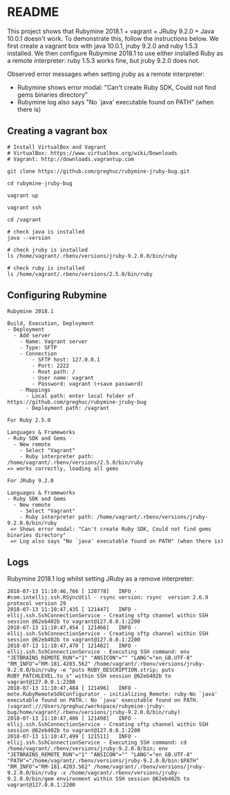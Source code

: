 # README

This project shows that Rubymine 2018.1 + vagrant + JRuby 9.2.0 + Java 10.0.1 doesn't work. To demonstrate this,
follow the instructions below. We first create a vagrant box with java 10.0.1, jruby 9.2.0 and ruby 1.5.3 installed.
We then configure Rubymine 2018.1 to use either installed Ruby as a remote interpreter: ruby 1.5.3 works fine, but jruby 9.2.0
does not.

Observed error messages when setting jruby as a remote interpreter:
* Rubymine shows error modal: "Can't create Ruby SDK, Could not find gems binaries directory"
* Rubymine log also says "No `java' executable found on PATH" (when there is)

## Creating a vagrant box

```
# Install VirtualBox and Vagrant
# VirtualBox: https://www.virtualbox.org/wiki/Downloads
# Vagrant: http://downloads.vagrantup.com

git clone https://github.com/greghuc/rubymine-jruby-bug.git

cd rubymine-jruby-bug

vagrant up

vagrant ssh

cd /vagrant

# check java is installed
java --version

# check jruby is installed
ls /home/vagrant/.rbenv/versions/jruby-9.2.0.0/bin/ruby

# check ruby is installed
ls /home/vagrant/.rbenv/versions/2.5.0/bin/ruby
```

## Configuring Rubymine

```
Rubymine 2018.1

Build, Execution, Deployment
- Deployment
  - Add server
    - Name: Vagrant server
    - Type: SFTP
    - Connection
    	- SFTP host: 127.0.0.1
    	- Port: 2222
    	- Root path: /
    	- User name: vagrant
    	- Password: vagrant (+save password)
    - Mappings
      - Local path: enter local folder of https://github.com/greghuc/rubymine-jruby-bug
      - Deployment path: /vagrant

For Ruby 2.5.0

Languages & Frameworks
- Ruby SDK and Gems
  - New remote
    - Select "Vagrant"
    - Ruby interpreter path: /home/vagrant/.rbenv/versions/2.5.0/bin/ruby
=> works correctly, loading all gems

For JRuby 9.2.0

Languages & Frameworks
- Ruby SDK and Gems
  - New remote
    - Select "Vagrant"
    - Ruby interpreter path: /home/vagrant/.rbenv/versions/jruby-9.2.0.0/bin/ruby
 => Shows error modal: "Can't create Ruby SDK, Could not find gems binaries directory"
 => Log also says "No `java' executable found on PATH" (when there is)
```

## Logs

Rubymine 2018.1 log whilst setting JRuby as a remove interpreter:

```
2018-07-13 11:10:46,766 [ 120778]   INFO -    #com.intellij.ssh.RSyncUtil - rsync version: rsync  version 2.6.9  protocol version 29 
2018-07-13 11:10:47,435 [ 121447]   INFO - ellij.ssh.SshConnectionService - Creating sftp channel within SSH session @62eb402b to vagrant@127.0.0.1:2200 
2018-07-13 11:10:47,454 [ 121466]   INFO - ellij.ssh.SshConnectionService - Creating sftp channel within SSH session @62eb402b to vagrant@127.0.0.1:2200 
2018-07-13 11:10:47,470 [ 121482]   INFO - ellij.ssh.SshConnectionService - Executing SSH command: env "JETBRAINS_REMOTE_RUN"="1" "ANSICON"="" "LANG"="en_GB.UTF-8" "RM_INFO"="RM-181.4203.562" /home/vagrant/.rbenv/versions/jruby-9.2.0.0/bin/ruby -e "puts RUBY_DESCRIPTION.strip; puts RUBY_PATCHLEVEL.to_s" within SSH session @62eb402b to vagrant@127.0.0.1:2200 
2018-07-13 11:10:47,484 [ 121496]   INFO - mote.RubyRemoteSdkConfigurator - initializing Remote: ruby-No `java' executable found on PATH.: No `java' executable found on PATH. (vagrant:///Users/greghuc/workspace/rubymine-jruby-bug/home/vagrant/.rbenv/versions/jruby-9.2.0.0/bin/ruby) 
2018-07-13 11:10:47,486 [ 121498]   INFO - ellij.ssh.SshConnectionService - Creating sftp channel within SSH session @62eb402b to vagrant@127.0.0.1:2200 
2018-07-13 11:10:47,499 [ 121511]   INFO - ellij.ssh.SshConnectionService - Executing SSH command: cd /home/vagrant/.rbenv/versions/jruby-9.2.0.0/bin; env "JETBRAINS_REMOTE_RUN"="1" "ANSICON"="" "LANG"="en_GB.UTF-8" "PATH"="/home/vagrant/.rbenv/versions/jruby-9.2.0.0/bin:$PATH" "RM_INFO"="RM-181.4203.562" /home/vagrant/.rbenv/versions/jruby-9.2.0.0/bin/ruby -x /home/vagrant/.rbenv/versions/jruby-9.2.0.0/bin/gem environment within SSH session @62eb402b to vagrant@127.0.0.1:2200
```


